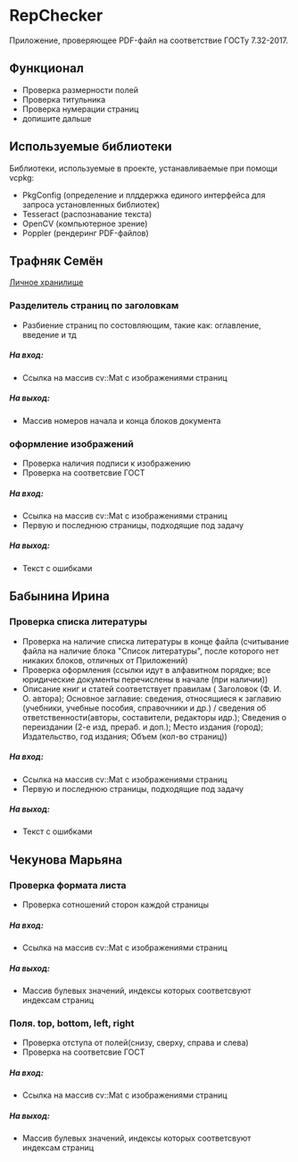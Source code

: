 # RepChecker

Приложение, проверяющее PDF-файл на соответствие ГОСТу 7.32-2017.

## Функционал 

- Проверка размерности полей
- Проверка титульника
- Проверка нумерации страниц
- допишите дальше

## Используемые библиотеки

Библиотеки, используемые в проекте, устанавливаемые при помощи vcpkg:

- PkgConfig (определение и плддержка единого интерфейса для запроса установленных библиотек)
- Tesseract (распознавание текста)
- OpenCV (компьютерное зрение)
- Poppler (рендеринг PDF-файлов)

## Трафняк Семён
[Личное хранилище](https://github.com/Semelion/misis2023f-22-02-trafnyak-s-)
### Разделитель страниц по заголовкам
- Разбиение страниц по состовляющим, такие как: оглавление, введение и тд
  
##### На вход:
- Ссылка на массив cv::Mat с изображениями страниц

##### На выход:
- Массив номеров начала и конца блоков документа

### оформление изображений
- Проверка наличия подписи к изображению
- Проверка на соответсвие ГОСТ

##### На вход:
- Ссылка на массив cv::Mat с изображениями страниц
- Первую и последнюю страницы, подходящие под задачу

##### На выход:
- Текст с ошибками

## Бабынина Ирина 

### Проверка списка литературы

- Проверка на наличие списка литературы в конце файла (считывание файла на наличие блока "Список литературы", после которого нет никаких блоков, отличных от Приложений)
- Проверка оформления (ссылки идут в алфавитном порядке;  все юридические документы перечислены в начале (при наличии))
- Описание книг и статей соответствует правилам ( Заголовок (Ф. И. О. автора); Основное заглавие: сведения, относящиеся к заглавию (учебники, учебные пособия, справочники и др.) / сведения об ответственности(авторы, составители, редакторы идр.);  Сведения о переиздании (2-е  изд,   прераб. и  доп.); Место издания (город);  Издательство, год издания;  Объем (кол-во страниц))

##### На вход:
- Ссылка на массив cv::Mat с изображениями страниц
- Первую и последнюю страницы, подходящие под задачу

##### На выход:
- Текст с ошибками

## Чекунова Марьяна

### Проверка формата листа
- Проверка сотношений сторон каждой страницы 
  
##### На вход:
- Ссылка на массив cv::Mat с изображениями страниц

##### На выход:
- Массив булевых значений, индексы которых соответсвуют индексам страниц

### Поля. top, bottom, left, right
- Проверка отступа от полей(снизу, сверху, справа и слева)
- Проверка на соответсвие ГОСТ

##### На вход:
- Ссылка на массив cv::Mat с изображениями страниц

##### На выход:
- Массив булевых значений, индексы которых соответсвуют индексам страниц
